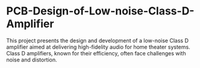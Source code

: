 # PCB-Design-of-Low-noise-Class-D-Amplifier
This project presents the design and development of a low-noise Class D amplifier aimed at delivering high-fidelity audio for home theater systems. Class D amplifiers, known for their efficiency, often face challenges with noise and distortion. 
